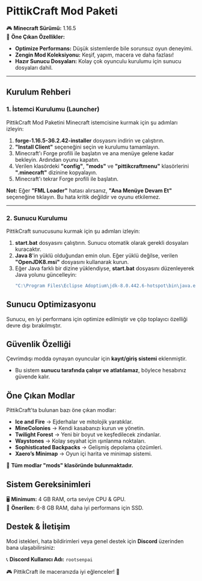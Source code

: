 # **PittikCraft Mod Paketi**  
🎮 **Minecraft Sürümü:** 1.16.5  
🌟 **Öne Çıkan Özellikler:**  
- **Optimize Performans:** Düşük sistemlerde bile sorunsuz oyun deneyimi.  
- **Zengin Mod Koleksiyonu:** Keşif, yapım, macera ve daha fazlası!  
- **Hazır Sunucu Dosyaları:** Kolay çok oyunculu kurulumu için sunucu dosyaları dahil.  

---

## **Kurulum Rehberi**  

### **1. İstemci Kurulumu (Launcher)**  
PittikCraft Mod Paketini Minecraft istemcisine kurmak için şu adımları izleyin:  

1. **forge-1.16.5-36.2.42-installer** dosyasını indirin ve çalıştırın.  
2. **"Install Client"** seçeneğini seçin ve kurulumu tamamlayın.  
3. Minecraft'ı Forge profili ile başlatın ve ana menüye gelene kadar bekleyin. Ardından oyunu kapatın.  
4. Verilen klasördeki **"config"**, **"mods"** ve **"pittikcraftmenu"** klasörlerini **".minecraft"** dizinine kopyalayın.  
5. Minecraft'ı tekrar Forge profili ile başlatın.  

**Not:** Eğer **"FML Loader"** hatası alırsanız, **"Ana Menüye Devam Et"** seçeneğine tıklayın. Bu hata kritik değildir ve oyunu etkilemez.  

---

### **2. Sunucu Kurulumu**  
PittikCraft sunucusunu kurmak için şu adımları izleyin:  

1. **start.bat** dosyasını çalıştırın. Sunucu otomatik olarak gerekli dosyaları kuracaktır.  
2. **Java 8**'in yüklü olduğundan emin olun. Eğer yüklü değilse, verilen **"OpenJDK8.msi"** dosyasını kullanarak kurun.  
3. Eğer Java farklı bir dizine yüklendiyse, **start.bat** dosyasını düzenleyerek Java yolunu güncelleyin:  
   ```bash
   "C:\Program Files\Eclipse Adoptium\jdk-8.0.442.6-hotspot\bin\java.exe"
## Sunucu Optimizasyonu  

Sunucu, en iyi performans için optimize edilmiştir ve çöp toplayıcı özelliği devre dışı bırakılmıştır.  

## Güvenlik Özelliği  

Çevrimdışı modda oynayan oyuncular için **kayıt/giriş sistemi** eklenmiştir.  

- Bu sistem **sunucu tarafında çalışır ve atlatılamaz**, böylece hesabınız güvende kalır.  

## Öne Çıkan Modlar  

PittikCraft'ta bulunan bazı öne çıkan modlar:  

- **Ice and Fire** → Ejderhalar ve mitolojik yaratıklar.  
- **MineColonies** → Kendi kasabanızı kurun ve yönetin.  
- **Twilight Forest** → Yeni bir boyut ve keşfedilecek zindanlar.  
- **Waystones** → Kolay seyahat için ışınlanma noktaları.  
- **Sophisticated Backpacks** → Gelişmiş depolama çözümleri.  
- **Xaero’s Minimap** → Oyun içi harita ve minimap sistemi.  

📂 **Tüm modlar "mods" klasöründe bulunmaktadır.**  

## Sistem Gereksinimleri  

🖥 **Minimum:** 4 GB RAM, orta seviye CPU & GPU.  
🚀 **Önerilen:** 6-8 GB RAM, daha iyi performans için SSD.  

## Destek & İletişim  

Mod istekleri, hata bildirimleri veya genel destek için **Discord** üzerinden bana ulaşabilirsiniz:  

📞 **Discord Kullanıcı Adı:** `rootsenpai`  

🎮 PittikCraft ile maceranızda iyi eğlenceler! 🚀  
